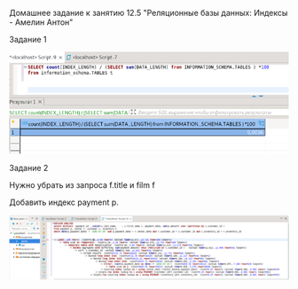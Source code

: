 Домашнее задание к занятию 12.5 "Реляционные базы данных: Индексы - Амелин Антон"

Задание 1

![alt test](https://raw.githubusercontent.com/xZuLuSx/disaster-recovery/main/img/index1.png)

Задание 2

Нужно убрать из запроса f.title и film f

Добавить индекс payment p.

![alt test](https://raw.githubusercontent.com/xZuLuSx/disaster-recovery/main/img/index2.png)


